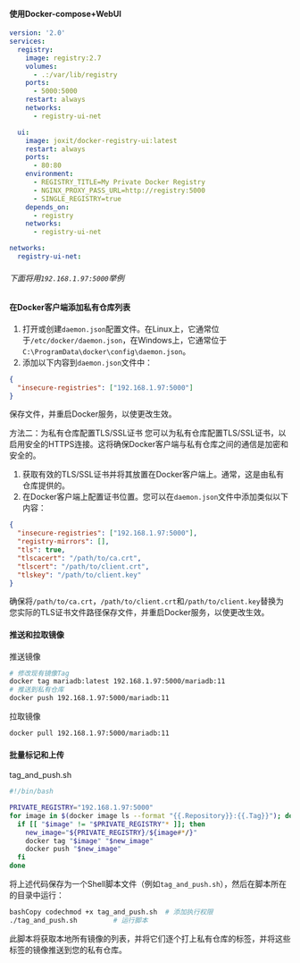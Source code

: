 
#### 使用Docker-compose+WebUI

```yaml
version: '2.0'
services:
  registry:
    image: registry:2.7
    volumes:
      - .:/var/lib/registry
    ports:
      - 5000:5000
    restart: always
    networks:
      - registry-ui-net

  ui:
    image: joxit/docker-registry-ui:latest
    restart: always
    ports:
      - 80:80
    environment:
      - REGISTRY_TITLE=My Private Docker Registry
      - NGINX_PROXY_PASS_URL=http://registry:5000
      - SINGLE_REGISTRY=true
    depends_on:
      - registry
    networks:
      - registry-ui-net

networks:
  registry-ui-net:

```



###### 下面将用`192.168.1.97:5000`举例



#### 在Docker客户端添加私有仓库列表

1. 打开或创建`daemon.json`配置文件。在Linux上，它通常位于`/etc/docker/daemon.json`，在Windows上，它通常位于`C:\ProgramData\docker\config\daemon.json`。
2. 添加以下内容到`daemon.json`文件中：

```json
{
  "insecure-registries": ["192.168.1.97:5000"]
}
```

保存文件，并重启Docker服务，以使更改生效。

方法二：为私有仓库配置TLS/SSL证书 您可以为私有仓库配置TLS/SSL证书，以启用安全的HTTPS连接。这将确保Docker客户端与私有仓库之间的通信是加密和安全的。

1. 获取有效的TLS/SSL证书并将其放置在Docker客户端上。通常，这是由私有仓库提供的。
2. 在Docker客户端上配置证书位置。您可以在`daemon.json`文件中添加类似以下内容：

```json
{
  "insecure-registries": ["192.168.1.97:5000"],
  "registry-mirrors": [],
  "tls": true,
  "tlscacert": "/path/to/ca.crt",
  "tlscert": "/path/to/client.crt",
  "tlskey": "/path/to/client.key"
}
```

确保将`/path/to/ca.crt`，`/path/to/client.crt`和`/path/to/client.key`替换为您实际的TLS证书文件路径保存文件，并重启Docker服务，以使更改生效。



#### 推送和拉取镜像

推送镜像

```bash
# 修改现有镜像Tag
docker tag mariadb:latest 192.168.1.97:5000/mariadb:11
# 推送到私有仓库
docker push 192.168.1.97:5000/mariadb:11
```

拉取镜像

```bash
docker pull 192.168.1.97:5000/mariadb:11
```





#### 批量标记和上传

tag_and_push.sh

```bash
#!/bin/bash

PRIVATE_REGISTRY="192.168.1.97:5000"
for image in $(docker image ls --format "{{.Repository}}:{{.Tag}}"); do
  if [[ "$image" != "$PRIVATE_REGISTRY"* ]]; then
    new_image="${PRIVATE_REGISTRY}/${image#*/}"
    docker tag "$image" "$new_image"
    docker push "$new_image"
  fi
done

```

将上述代码保存为一个Shell脚本文件（例如`tag_and_push.sh`），然后在脚本所在的目录中运行：

```bash
bashCopy codechmod +x tag_and_push.sh  # 添加执行权限
./tag_and_push.sh         # 运行脚本
```

此脚本将获取本地所有镜像的列表，并将它们逐个打上私有仓库的标签，并将这些标签的镜像推送到您的私有仓库。

